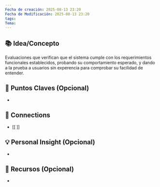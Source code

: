 ```yaml
---
Fecha de creación: 2025-08-13 23:20
Fecha de Modificación: 2025-08-13 23:20
tags: 
Tema:
---
```



## 📚 Idea/Concepto 

Evaluaciones que verifican que el sistema cumple con los requerimientos funcionales establecidos, probando su comportamiento esperado, y dando a la prueba a usuarios sin experencia para comprobar su facilidad de entender.
## 📌 Puntos Claves (Opcional)
- 

## 🔗 Connections
- [[ ]]

## 💡 Personal Insight (Opcional)
- 
## 🧾 Recursos (Opcional)
- 